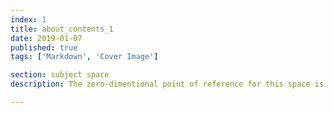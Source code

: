 ```yaml
---
index: 1
title: about_contents_1
date: 2019-01-07
published: true
tags: ['Markdown', 'Cover Image']

section: subject space
description: The zero-dimentional point of reference for this space is Curiocity. The rest is mathematics.

---
```

